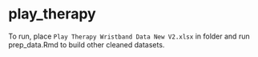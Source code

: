 # play_therapy

To run, place `Play Therapy Wristband Data New V2.xlsx` in folder and run prep_data.Rmd to build other cleaned datasets. 
